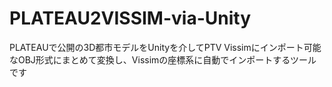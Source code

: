 # PLATEAU2VISSIM-via-Unity
PLATEAUで公開の3D都市モデルをUnityを介してPTV Vissimにインポート可能なOBJ形式にまとめて変換し、Vissimの座標系に自動でインポートするツールです
